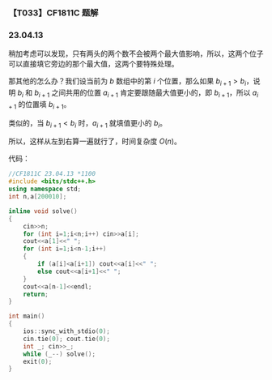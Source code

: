 <head>
    <script src="https://cdn.mathjax.org/mathjax/latest/MathJax.js?config=TeX-AMS-MML_HTMLorMML" type="text/javascript"></script>
    <script type="text/x-mathjax-config">
        MathJax.Hub.Config({
            tex2jax: {
            skipTags: ['script', 'noscript', 'style', 'textarea', 'pre'],
            inlineMath: [['$','$']]
            }
        });
    </script>
</head>

### 【T033】CF1811C 题解
### 23.04.13

稍加考虑可以发现，只有两头的两个数不会被两个最大值影响，所以，这两个位子可以直接填它旁边的那个最大值，这两个要特殊处理。

那其他的怎么办？我们设当前为 $b$ 数组中的第 $i$ 个位置，那么如果 $b_{i+1} > b_{i}$，说明 $b_i$ 和 $b_{i+1}$ 之间共用的位置 $a_{i+1}$ 肯定要跟随最大值更小的，即 $b_{i+1}$，所以 $a_{i+1}$ 的位置填 $b_{i+1}$。

类似的，当 $b_{i+1} < b_{i}$ 时，$a_{i+1}$ 就填值更小的 $b_{i}$。

所以，这样从左到右算一遍就行了，时间复杂度 $O(n)$。

代码：

```cpp
//CF1811C 23.04.13 *1100
#include <bits/stdc++.h>
using namespace std;
int n,a[200010];

inline void solve()
{
    cin>>n;
    for (int i=1;i<n;i++) cin>>a[i];  
    cout<<a[1]<<" ";
    for (int i=1;i<n-1;i++)
    {
        if (a[i]<a[i+1]) cout<<a[i]<<" ";
        else cout<<a[i+1]<<" ";
    }
    cout<<a[n-1]<<endl;
    return;
}

int main()
{
    ios::sync_with_stdio(0);
    cin.tie(0); cout.tie(0);
    int _; cin>>_;
    while (_--) solve();
    exit(0);
}
```

